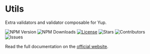 # Utils

Extra validators and validator composable for Yup.

![NPM Version](https://img.shields.io/npm/v/@v-termeh/validator)
![NPM Downloads](https://img.shields.io/npm/dw/@v-termeh/validator)
[![License](https://img.shields.io/github/license/v-termeh/validator)](https://github.com/v-termeh/validator/blob/master/LICENSE)
![Stars](https://img.shields.io/github/stars/v-termeh/validator?style=social)
![Contributors](https://img.shields.io/github/contributors/v-termeh/validator)
![Issues](https://img.shields.io/github/issues/v-termeh/validator)

Read the full documentation on the [official website](https://v-termeh.ekramy.ir).
